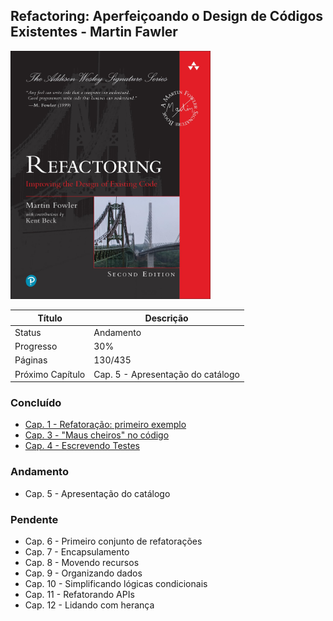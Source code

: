 ## Refactoring: Aperfeiçoando o Design de Códigos Existentes - Martin Fawler

<img src="/readme/refactoring.jpg" alt="Refactoring: Aperfeiçoando o Design de Códigos Existentes - Martin Fowler" title="Refactoring: Aperfeiçoando o Design de Códigos Existentes - Martin Fowler" width="320">

| Título           | Descrição                         |
| ---------------- | --------------------------------- |
| Status           | Andamento                         |
| Progresso        | 30%                               |
| Páginas          | 130/435                           |
| Próximo Capítulo | Cap. 5 - Apresentação do catálogo |

### Concluído

-  [Cap. 1 - Refatoração: primeiro exemplo](https://github.com/mgomesdev/refactoring/tree/main/src/cap-1-refatoracao-primeiro-exemplo)
-  [Cap. 3 - "Maus cheiros" no código](#)
-  [Cap. 4 - Escrevendo Testes](https://github.com/mgomesdev/refactoring/tree/main/src/cap-4-escrevendo-testes)

### Andamento

-  Cap. 5 - Apresentação do catálogo

### Pendente

-  Cap. 6 - Primeiro conjunto de refatorações
-  Cap. 7 - Encapsulamento
-  Cap. 8 - Movendo recursos
-  Cap. 9 - Organizando dados
-  Cap. 10 - Simplificando lógicas condicionais
-  Cap. 11 - Refatorando APIs
-  Cap. 12 - Lidando com herança
